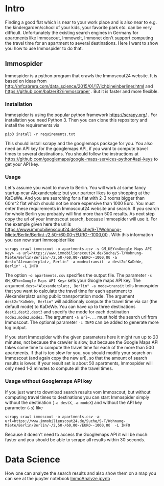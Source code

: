 # Intro
Finding a good flat which is near to your work place and is also near to e.g. the kindergarden/school of your kids, your
 favorite park etc. can be very difficult. Unfortunately the existing search engines in Germany for apartments like 
 Immoscout, Immowelt, Immonet don't support computing the travel time for an apartment to several destinations. Here I 
 want to show you how to use Immospider to do that.
## Immospider
Immospider is a python program that crawls the Immoscout24 website. It is based on ideas from 
http://mfcabrera.com/data_science/2015/01/17/ichbineinberliner.html and https://github.com/balzer82/immoscraper . But 
it is faster and more flexible. 

### Installation

Immospider is using the popular python framework https://scrapy.org/ . For installation you need Python 3. Then you can 
clone this repository and install the requirements via

    pip3 install -r requirements.txt
   
This should install scrapy and the googlemaps package for you. 
You also need an API key for the googlemaps API, if you want to compute travel times to several destinations.
You should follow the instructions at https://github.com/googlemaps/google-maps-services-python#api-keys to get 
your API key.

### Usage

Let's assume you want to move to Berlin. You will work at some fancy startup near Alexanderplatz but your partner likes 
to go shopping at the KaDeWe. And you are searching for a flat with 2-3 rooms bigger than 60m^2 flat which should not be 
more expensive than 1000 Euro. You must enter these requirements in Immoscout24 website and search. If you search for 
whole Berlin you probably will find more than 500 results. As next step copy the url of your Immoscout search, because 
Immospider will use it. For the example given here the url is 
https://www.immobilienscout24.de/Suche/S-T/Wohnung-Miete/Berlin/Berlin/-/2,50-/60,00-/EURO--1000,00 . 
With this information you can now start Immospider like

    scrapy crawl immoscout -o apartments.csv -s GM_KEY=<Google Maps API Key> -a url=https://www.immobilienscout24.de/Suche/S-T/Wohnung-Miete/Berlin/Berlin/-/2,50-/60,00-/EURO--1000,00 -a dest="Alexanderplatz, Berlin" -a mode=transit -a dest2="KaDeWe, Berlin" -L INFO
    
The option `-o apartments.csv` specifies the output file. The parameter `-s GM_KEY=<Google Maps API Key>` sets your 
Google maps API key. The argument `dest="Alexanderplatz, Berlin" -a mode=transit` tells Immospider that you want to 
calculate the travel time for each apartment to Alexanderplatz using public transportation mode. The 
argument `dest2="KaDeWe, Berlin"` will additionaly compute the travel time via car (the default mode) to KaDeWe. You 
can have up to three destinations `dest1,dest2,dest3` and specify the mode for each destination `mode1,mode2,mode3`. 
The argument `-a url=...` must hold the search url from Immoscout. The optional parameter `-L INFO` can be added to 
generate more log output.

If you start Immospider with the given parameters here it might run up to 20 minutes, not because the crawler is slow, 
but because the Google Maps API takes some time to compute the travel time for each of the more than 500 apartments. 
If that is too slow for you, you should modify your search on Immoscout (and again copy the new url), so that the 
amount of search results is lower. If your result set is about 50 apartments, Immospider will only need 1-2 minutes 
to compute all the travel times. 

### Usage without Googlemaps API key
If you just want to download search results vom Immoscout, but without computing travel times to destinations you can 
start Immospider simply without the destination (`-a destX`, `-a modeX`) and without the API key parameter (`-s`) like

    scrapy crawl immoscout -o apartments.csv -a url=https://www.immobilienscout24.de/Suche/S-T/Wohnung-Miete/Berlin/Berlin/-/2,50-/60,00-/EURO--1000,00  -L INFO

Because it doesn't need to access the Googlemaps API it will be much faster and you should be able to scrape all results
within 30 seconds.

  
# Data Science
How one can analyze the search results and also show them on a map you can see at the jupyter 
notebook [ImmoAnalyze.ipynb](https://nbviewer.jupyter.org/github/asmaier/ImmoSpider/blob/master/ImmoAnalyze.ipynb) .
